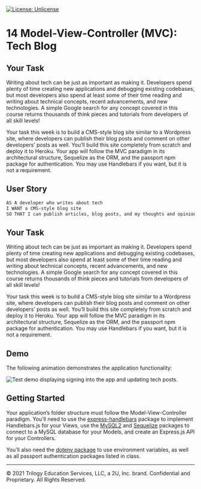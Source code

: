 [![License: Unlicense](https://img.shields.io/badge/license-Unlicense-blue.svg)](http://unlicense.org/)
# 14 Model-View-Controller (MVC): Tech Blog

## Your Task

Writing about tech can be just as important as making it. Developers spend plenty of time creating new applications and debugging existing codebases, but most developers also spend at least some of their time reading and writing about technical concepts, recent advancements, and new technologies. A simple Google search for any concept covered in this course returns thousands of think pieces and tutorials from developers of all skill levels!

Your task this week is to build a CMS-style blog site similar to a Wordpress site, where developers can publish their blog posts and comment on other developers’ posts as well. You’ll build this site completely from scratch and deploy it to Heroku. Your app will follow the MVC paradigm in its architectural structure, Sequelize as the ORM, and the passport npm package for authentication. You may use Handlebars if you want, but it is not a requirement.

## User Story

```md
AS A developer who writes about tech
I WANT a CMS-style blog site
SO THAT I can publish articles, blog posts, and my thoughts and opinions
```
## Your Task

Writing about tech can be just as important as making it. Developers spend plenty of time creating new applications and debugging existing codebases, but most developers also spend at least some of their time reading and writing about technical concepts, recent advancements, and new technologies. A simple Google search for any concept covered in this course returns thousands of think pieces and tutorials from developers of all skill levels!

Your task this week is to build a CMS-style blog site similar to a Wordpress site, where developers can publish their blog posts and comment on other developers’ posts as well. You’ll build this site completely from scratch and deploy it to Heroku. Your app will follow the MVC paradigm in its architectural structure, Sequelize as the ORM, and the passport npm package for authentication. You may use Handlebars if you want, but it is not a requirement.

## Demo

The following animation demonstrates the application functionality:

![Test demo displaying signing into the app and updating tech posts.](./Assets/14-mvc-homework-demo-01.gif) 

## Getting Started

Your application’s folder structure must follow the Model-View-Controller paradigm. You’ll need to use the [express-handlebars](https://www.npmjs.com/package/express-handlebars) package to implement Handlebars.js for your Views, use the [MySQL2](https://www.npmjs.com/package/mysql2) and [Sequelize](https://www.npmjs.com/package/sequelize) packages to connect to a MySQL database for your Models, and create an Express.js API for your Controllers.

You’ll also need the [dotenv package](https://www.npmjs.com/package/dotenv) to use environment variables, as well as all passport authentication packages listed in class.

---
© 2021 Trilogy Education Services, LLC, a 2U, Inc. brand. Confidential and Proprietary. All Rights Reserved.
